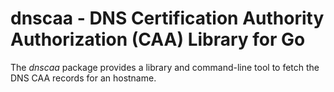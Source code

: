 # dnscaa - DNS Certification Authority Authorization (CAA) Library for Go

The _dnscaa_ package provides a library and command-line tool to fetch the DNS CAA records for an hostname.
